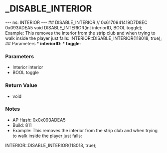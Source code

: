 # _DISABLE_INTERIOR

--- ns: INTERIOR --- ## DISABLE_INTERIOR  // 0x6170941419D7D8EC 0x093ADEA5 void DISABLE_INTERIOR(int interiorID, BOOL toggle);  Example: This removes the interior from the strip club and when trying to walk inside the player just falls: INTERIOR::DISABLE_INTERIOR(118018, true);  ## Parameters * **interiorID**: * **toggle**:

### Parameters
* Interior interior
* BOOL toggle

### Return Value
* void

### Notes
* AP Hash: 0x0x093ADEA5
* Build: 811
* Example: 
This removes the interior from the strip club and when trying to walk inside the player just falls:

INTERIOR::DISABLE_INTERIOR(118018, true);

